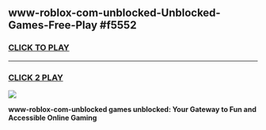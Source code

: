 
## www-roblox-com-unblocked-Unblocked-Games-Free-Play #f5552
<h3>
<a href="https://us.freeplayer.one?title=www-roblox-com-unblocked&ref=9M">CLICK TO PLAY</a></h3>
<hr>

<h3>
<a href="https://us.freeplayer.one?title=www-roblox-com-unblocked&ref=9M">CLICK 2 PLAY</a>
  
</h3>

<a href="https://us.freeplayer.one?title=www-roblox-com-unblocked&ref=9M"><img src="https://clearcache.store/games.png"></a>


**www-roblox-com-unblocked games unblocked: Your Gateway to Fun and Accessible Online Gaming**
